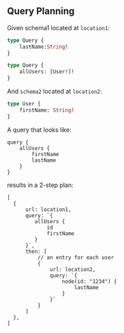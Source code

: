 ## Query Planning

Given schema1 located at `location1`:
```graphql
type Query { 
    lastName:String!
}

type Query {
    allUsers: [User!]!
}
```

And `schema2` located at `location2`:
```graphql
type User { 
    firstName: String!
}
```

A query that looks like:
```gql
query { 
    allUsers { 
        firstName
        lastName
    }
}
```

results in a 2-step plan:
```json5
[
  {
      url: location1,
      query: `{
         allUsers { 
             id
             firstName
         }
      }`,
      then: [
          // an entry for each user
          {
              url: location2,
              query: `{
                  node(id: "1234") {
                      lastName
                  }
              }`
          }
      ]
  },
]
```
